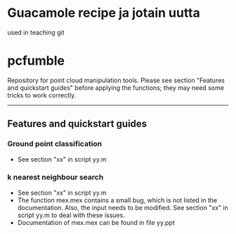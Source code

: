 # Guacamole recipe ja jotain uutta

used in teaching git

# pcfumble

Repository for point cloud manipulation tools. Please see section "Features and quickstart guides" before applying the functions; they may need some tricks to work correctly.


---

## Features and quickstart guides

### Ground point classification

- See section "xx" in script yy.m

### k nearest neighbour search

- See section "xx" in script yy.m
- The function mex.mex contains a small bug, which is not listed in the documentation. Also, the input needs to be modified. See section "xx" in script yy.m to deal with these issues. 
- Documentation of mex.mex can be found in file yy.ppt